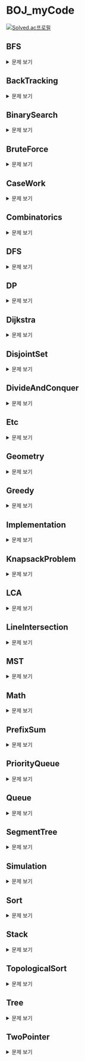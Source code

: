 # BOJ_myCode  
[![Solved.ac프로필](http://mazassumnida.wtf/api/v2/generate_badge?boj=7dudtj)](https://solved.ac/7dudtj)

## BFS
<details>
<summary>
문제 보기
</summary>
<div markdown="1">
  
1260_DFS와 BFS.java
  
1260_DFS와 BFS.py
  
1325_효율적인 해킹.java
  
1325_효율적인 해킹.py
  
1600_말이 되고픈 원숭이.java

1697_숨바꼭질.java
  
1939_중량제한.java

1981_배열에서 이동.java
  
2146_다리 만들기.java
  
2151_거울 설치.java
  
2178_미로 탐색.java
  
2206_벽 부수고 이동하기.java
  
2606_바이러스.java  
  
2606_바이러스.py
  
2638_치즈.java
  
3055_탈출.java
  
4803_트리.java
  
7562_나이트의 이동.java
  
7569_토마토.java
  
7576_토마토.java
  
11724_연결 요소의 개수.java
  
14502_연구소.java
  
16953_A → B.java
   
22352_항체 인식.java
  
24542_튜터-튜티 관계의 수.java
  
24545_Y.java

25919_Lost Edge.java
  
27211_도넛 행성.java
</div>
</details>

## BackTracking
<details>
<summary>
문제 보기
</summary>
<div markdown="1">
  
1182_부분수열의 합.java
  
1759_암호 만들기.java
  
1799_비숍.java
  
1987_알파벳.java

2239_스도쿠.java

2580_스도쿠.java

2661_좋은수열.java

6603_로또.java

9663_N-Queen.java
  
12100_2048 (Easy).java
  
14888_연산자 끼워넣기.java
  
14889_스타트와 링크.java

15649_N과 M (1).java

15650_N과 M (2).java
  
15651_N과 M (3).java

15652_N과 M (4).java

15654_N과 M (5).java

15657_N과 M (8).java

15686_치킨 배달.java
  
17135_캐슬 디펜스.java
</div>
</details>

## BinarySearch
<details>
<summary>
문제 보기
</summary>
<div markdown="1">
  
1300_K번째 수.java
  
1654_랜선 자르기.java

1764_듣보잡.java
  
1920_수 찾기.java
  
1920_수 찾기.py
  
1939_중량제한.java

1981_배열에서 이동.java

2110_공유기 설치.java

2143_두 배열의 합.java
  
2343_기타 레슨.java

2467_용액.java

2470_두 용액.java

2473_세 용액.java
  
2512_예산.java

2805_나무 자르기.java
</div>
</details>

## BruteForce
<details>
<summary>
문제 보기
</summary>
<div markdown="1">
  
1018_체스판 다시 칠하기.java
  
1182_부분수열의 합.java

1436_영화감독 숌.java
  
1535_안녕.java

1759_암호 만들기.java
  
2231_분해합.java

2309_일곱 난쟁이.java
  
2309_일곱 난쟁이.py
  
2501_약수 구하기.py
  
2502_떡 먹는 호랑이.java
  
2798_블랙잭.java

9663_N-Queen.java
  
10211_Maximum Subarray.java
  
12100_2048 (Easy).java

14500_테트로미노.java
  
14888_연산자 끼워넣기.java
  
14889_스타트와 링크.java

15686_치킨 배달.java
  
17626_Four Squares.java
  
22351_수학은 체육과목 입니다 3.java
  
24725_엠비티아이.java
</div>
</details>

## CaseWork
<details>
<summary>
문제 보기
</summary>
<div markdown="1">
  
13698_Hawk eyes.java
  
15873_공백 없는 A+B.java
  
17387_선분 교차 2.java
</div>
</details>

## Combinatorics
<details>
<summary>
문제 보기
</summary>
<div markdown="1">
  
1010_다리 놓기.java

1256_사전.java

2407_조합.java
  
3049_다각형의 대각선.java

6603_로또.java
  
10972_다음 순열.java
  
10973_이전 순열.java

11050_이항 계수 1.java

11051_이항 계수 2.java

15686_치킨 배달.java
  
16395_파스칼의 삼각형.java
  
17135_캐슬 디펜스.java
</div>
</details>

## DFS
<details>
<summary>
문제 보기
</summary>
<div markdown="1">
  
1012_유기농 배추.java

1167_트리의 지름.java

1260_DFS와 BFS.java
  
1260_DFS와 BFS.py
  
1520_내리막 길.java
  
1926_그림.java

1967_트리의 지름.java

1987_알파벳.java

2250_트리의 높이와 너비.java

2573_빙산.java

2583_영역 구하기.java

2606_바이러스.java
  
2606_바이러스.py

2644_촌수계산.java

2667_단지번호붙이기.java
  
2667_단지번호붙이기.py

4963_섬의 개수.java

10026_적록색약.java

11725_트리의 부모 찾기.java
  
16946_벽 부수고 이동하기 4.java
</div>
</details>

## DP
<details>
<summary>
문제 보기
</summary>
<div markdown="1">
  
1003_피보나치 함수.java
  
1005_ACM Craft.java
  
1149_RGB거리.java

1256_사전.java
  
1309_동물원.java

1463_1로 만들기.java
  
1463_1로 만들기.py
  
1495_기타리스트.java
  
1516_게임 개발.java
  
1520_내리막 길.java
  
1535_안녕.java
  
1660_캡틴 이다솜.java
  
1699_제곱수의 합.java
  
1788_피보나치 수의 확장.java
  
1793_타일링.java
  
1890_점프.java
  
1904_01타일.java
  
1912_연속합.
  
1915_가장 큰 정사각형.java

1932_정수 삼각형.java

1937_욕심쟁이 판다.java
  
1958_LCS 3.java
  
1965_상자넣기.java
  
2056_작업.java
  
2156_포도주 시식.java

2193_이친수.java

2293_동전 1.java
  
2294_동전 2.java
  
2302_극장 좌석.java

2342_Dance Dance Revolution.java
  
2410_2의 멱수의 합.java
  
2491_수열.java
  
2502_떡 먹는 호랑이.java

2579_계단 오르기.java
  
2611_자동차경주.java
  
2629_양팔저울.java
  
2670_연속부분최대곱.java

2748_피보나치 수 2.java
  
2748_피보나치 수 2.py
  
2775_부녀회장이 될테야.java
  
2839_설탕 배달.py
  
4883_삼각 그래프.java
  
5582_공통 부분 문자열.java
  
7579_앱.java
  
8394_악수.java
  
9084_동전.java
  
9184_신나는 함수 실행.java
  
9251_LCS.java
  
9252_LCS 2.java
  
9461_파도반 수열.java
  
9465_스티커.java

9507_Generations of Tribbles.cpp

9625_BABBA.java
  
9657_돌 게임 3.java
  
9658_돌 게임 4.java
  
10164_격자상의 경로.java
  
10211_Maximum Subarray.java
  
10217_KCM Travel.java
  
10826_피보나치 수 4.java
  
10844_쉬운 계단 수.java

10870_피보나치 수 5.java
  
11048_이동하기.java

11051_이항 계수 2.java
  
11052_카드 구매하기.java
  
11053_가장 긴 증가하는 부분 수열.java
  
11053_가장 긴 증가하는 부분 수열.py
  
11054_가장 긴 바이토닉 부분 수열.java
  
11055_가장 큰 증가 부분 수열.java
  
11057_오르막 수.java
  
11060_점프 점프.java

11066_파일 합치기.java
  
11660_구간 합 구하기 5.java
  
11722_가장 긴 감소하는 부분 수열.java
  
11726_2xn 타일링.java
  
11727_2xn 타일링 2.java
  
12026_BOJ 거리.java
  
12849_본대 산책.java
  
12852_1로 만들기 2.java
  
12865_평범한 배낭.java
  
12920_평범한 배낭 2.java

13301_타일 장식물.java
  
13699_점화식.java
  
14494_다이나믹이 뭐예요?.java
  
14495_피보나치 비스무리한 수열.java
  
14501_퇴사.java
  
14567_선수과목 (Prerequisite).java
  
14916_거스름돈.java
  
15624_피보나치 수 7.java
  
15988_1, 2, 3 더하기 3.java
  
15990_1, 2, 3 더하기 5.java
  
16395_파스칼의 삼각형.java

17404_RGB거리 2.java
  
17626_Four Squares.java
  
18353_병사 배치하기.java
  
22983_조각 체스판.java
  
23029_시식 코너는 나의 것.java
  
27210_신을 모시는 사당.java
  
27212_미팅.java
</div>
</details>

## Dijkstra
<details>
<summary>
문제 보기
</summary>
<div markdown="1">
  
1162_도로포장.java
  
1238_파티.java
  
1261_알고스팟.java
  
1446_지름길.java
  
1504_특정한 최단 경로.java
  
1753_최단경로.java

1916_최소비용 구하기.java
  
2151_거울 설치.java

2211_네트워크 복구.java

4485_녹색 옷 입은 애가 젤다지?.java

5972_택배 배송.java

9370_미확인 도착지.java
  
10217_KCM Travel.java

10282_해킹.java
  
11779_최소비용 구하기 2.java
  
16681_등산.java

18352_특정 거리의 도시 찾기.java
</div>
</details>

## DisjointSet
<details>
<summary>
문제 보기
</summary>
<div markdown="1">
  
1043_거짓말.java
  
1717_집합의 표현.java
  
1976_여행 가자.java
  
2162_선분 그룹.java
  
4803_트리.java
  
16562_친구비.java
  
20040_사이클 게임.java
</div>
</details>

## DivideAndConquer
<details>
<summary>
문제 보기
</summary>
<div markdown="1">
  
1074_Z.java
  
1780_종이의 개수.java
  
1992_쿼드트리.java
  
2263_트리의 순회.java
  
2447_별 찍기 - 10.java
  
2448_별 찍기 - 11.java
  
2630_색종이 만들기.java
  
10830_행렬 제곱.java
</div>
</details>

## Etc
<details>
<summary>
문제 보기
</summary>
<div markdown="1">
  
1237_정ㅋ벅ㅋ.py

1264_모음의 개수.cpp

2555_생일 출력하기.py

4999_아!.java

5586_JOI와 IOI.java

5704_팬그램.cpp
  
5875_오타.java

7287_등록.py

9999_구구.txt

10699_오늘 날짜.py

10718_We love kriii.txt

10815_숫자 카드.java

10816_숫자 카드 2.java

10874_이교수님의 시험.py

10943_랜덤 게임~.txt

10948_Daily 로또.cpp

11506_占쏙옙.txt

11655_ROT13.java

11945_뜨거운 붕어빵.cpp

12096_.txt

13163_닉네임에 갓 붙이기.py

14405_피카츄.py

14645_와이버스 부릉부릉.txt

15641_.txt

15802_타노스.txt

15913_가위 바위 보 999.txt

16076_휴식이 필요해.py

16170_오늘의 날짜는?.txt

17202_핸드폰 번호 궁합.java

17295_엔드게임 스포일러.txt
  
23306_binary는 호남선.java
  
24553_팰린드롬 게임.java
  
24727_인지융~.java
  
24905_24905번 문제.txt
</div>
</details>

## Geometry
<details>
<summary>
문제 보기
</summary>
<div markdown="1">
  
1002_터렛.java
  
1085_직사각형에서 탈출.py
  
1297_TV 크기.java
  
1485_정사각형.java
  
2162_선분 그룹.java
  
2166_다각형의 면적.java
  
2477_참외밭.java
  
3009_네 번째 점.java
  
3053_택시 기하학.java
  
4153_직각삼각형.java
  
6439_교차.java
  
10569_다면체.java

12781_PIZZA ALVOLOC.java
  
14681_사분면 고르기.java
  
16486_운동장 한 바퀴.java
  
17386_선분 교차 2.java
  
17387_선분 교차 2.java
</div>
</details>

## Greedy
<details>
<summary>
문제 보기
</summary>
<div markdown="1">
  
1026_보물.cpp
  
1202_보석 도둑.java
  
1339_단어 수학.java
  
1715_카드 정렬하기.java
  
1781_컵라면.java
  
1931_회의실 배정.java
  
1946_신입 사원.java
  
2109_순회강연.java
  
2212_센서.java
  
2217_로프.java
  
2457_공주님의 정원.java
  
2812_크게 만들기.java
  
2839_설탕 배달.py
  
4796_캠핑.java
  
11047_동전 0.java
  
11399_ATM.py
  
13904_과제.java
  
14916_거스름돈.java
  
15903_카드 합체 놀이.java
  
15904_UCPC는 무엇의 약자일까?.py
  
16953_A → B.java
  
20117_호반우 상인의 이상한 품질 계산법.java
  
23028_5학년은 다니기 싫어요.java
  
23305_수강변경.java

25918_북극곰은 괄호를 찢어.java
</div>
</details>

## Implementation
<details>
<summary>
문제 보기
</summary>
<div markdown="1">
  
1000_A+B.java
  
1000_A+B.py

1000_A+B.cpp
  
1100_하얀 칸.py

1110_더하기 사이클.py

1152_단어의 개수.py

1157_단어 공부.cpp

1193_분수찾기.py

1284_집 주소.java

1316_그룹 단어 체커.cpp

1547_공.java

1748_수 이어 쓰기 1.java

1924_2007년.py
  
2002_추월.java

2010_플러그.py

2174_로봇 시뮬레이션.java
  
2438_별 찍기 - 1.java

2438_별 찍기 - 1.py

2439_별 찍기 - 2.py

2440_별 찍기 - 3.py

2441_별 찍기 - 4.py

2442_별 찍기 - 5.py

2443_별 찍기 - 6.py

2444_별 찍기 - 7.py

2445_별 찍기 - 8.py

2446_별 찍기 - 9.py

2448_별 찍기 - 11.java

2455_지능형 기차.py
  
2477_참외밭.java

2490_윷놀이.cpp

2522_별 찍기 - 12.py

2523_별 찍기 - 13.cpp

2556_별 찍기 - 14.cpp

2557_Hello World.cpp .java .py

2562_최댓값.py

2566_최댓값.java

2576_홀수.py
  
2638_치즈.java

2675_문자열 반복.py

2711_오타맨 고창영.cpp

2741_N 찍기.py

2742_기찍 N.py

2743_단어 길이 재기.py

2744_대소문자 바꾸기.cpp

2754_학점계산.cpp

2755_이번학기 평점은 몇점?.cpp
  
2775_부녀회장이 될테야.java

2789_유학 금지.cpp

2857_FBI.cpp

2902_KMP는 왜 KMP일까?.py

2908_상수.py

2920_음계.py

2941_크로아티아 알파벳.py

2947_나무 조각.cpp

2953_나는 요리사다.py

2966_찍기.cpp

3009_네 번째 점.java

3047_ABC.py

3058_짝수를 찾아라.cpp
  
3111_검열.java

3190_뱀.java

4493_가위 바위 보?.cpp

4673_셀프 넘버.py

5217_쌍의 합.cpp

5337_웰컴.py

5338_마이크로소프트 로고.py

5339_콜센터.py
  
5430_AC.java

5554_심부름 가는 길.py

5575_타임 카드.cpp

5597_과제 안 내신 분..?.py

5622_다이얼.py

7567_그릇.py

7568_덩치.java

8958_OX퀴즈.py

9095_1, 2, 3 더하기.py

9316_Hello Judge.py

9498_시험 성적.py

9653_스타워즈 로고.py

9654_나부 함대 데이터.py
  
9933_민균이의 비밀번호.java

10101_삼각형 외우기.cpp
  
10102_개표.cpp

10170_NFC West vs North.py

10171_고양이.py

10172_개.py

10757_큰 수 A+B.cpp

10797_10부제.py

10807_개수 세기.cpp

10808_알파벳 개수.py

10809_알파벳 찾기.py

10817_세 수.py

10871_X보다 작은 수.py

10886_0 = not cute / 1 = cute.cpp

10926_??!.py

10950_A+B - 3.py

10951_A+B - 4.cpp

10952_A+B - 5.py

10953_A+B - 6.py

10987_모음의 개수.cpp
  
10988_팰린드롬인지 확인하기.java

10988_팰린드롬인지 확인하기.py

10990_별 찍기 - 15.cpp

11365_!밀비 급일.py

11654_아스키 코드.py

11718_그대로 출력하기.cpp

11719_그대로 출력하기 2.cpp

11721_열 개씩 끊어 출력하기.py

11723_집합.java

11942_고려대는 사랑입니다.py
  
12100_2048 (Easy).java

13419_탕수육.py
  
13698_Hawk eyes.java

13752_히스토그램.cpp

14499_주사위 굴리기.java

14500_테트로미노.java
  
14503_로봇 청소기.java

14581_팬들에게 둘러싸인 홍준.cpp

14681_사분면 고르기.java
  
14890_경사로.java

15680_연세대학교.cpp
  
15685_드래곤 커브.java

15686_치킨 배달.java

15733_나는 누구인가.txt

15890_전국 대학생 프로그래밍 대회 동아리 연합 여름 대회 2018.py

15962_새로운 시작.py

15963_CASIO.cpp

16674_2018년을 되돌아보며.cpp
  
17135_캐슬 디펜스.java
  
17140_이차원 배열과 연산.java

17201_자석 체인.java

17204_죽음의 게임.java

17363_우유가 넘어지면?.java

17388_와글와글 숭고한.java
  
17608_막대기.java
  
17608_막대기.py
  
21608_상어 초등학교.java
  
21866_추첨을 통해 커피를 받자.java
  
21867_Java Bitecode.java
  
22351_수학은 체육과목 입니다 3.java
  
23027_1번 문제의 상태가...?.java
  
23080_스키테일 암호.java
  
23303_이 문제는 D2 입니다..java

23305_수강변경.java
  
23309_철도 공사.java
  
24544_카카오뷰 큐레이팅 효용성 분석.java
  
24724_현대모비스와 함께하는 부품 관리.java
  
24725_엠비티아이.java
  
24883_자동완성.java
  
24883_자동완성.py
  
24900_한별 찍기.txt

25919_연세여 사랑한다.java
</div>
</details>

## KnapsackProblem
<details>
<summary>
문제 보기
</summary>
<div markdown="1">
  
1535_안녕.java
  
2629_양팔저울.java
  
7579_앱.java
  
9084_동전.java
  
12865_평범한 배낭.java
  
12920_평범한 배낭 2.java
</div>
</details>

## LCA
<details>
<summary>
문제 보기
</summary>
<div markdown="1">
  
1761_정점들의 거리.java
  
3176_도로 네트워크.java
  
3584_가장 가까운 공통 조상.java
  
8012_한동이는 영업사원!.java
  
11437_LCA.java
  
11438_LCA 2.java
  
11812_K진 트리.java
  
13511_트리와 쿼리 2.java
  
15480_LCA와 쿼리.java
</div>
</details>

## LineIntersection
<details>
<summary>
문제 보기
</summary>
<div markdown="1">
  
2162_선분 그룹.java
  
6439_교차.java
  
12781_PIZZA ALVOLOC.java
  
17386_선분 교차 1.java
  
17387_선분 교차 2.java
</div>
</details>

## MST
<details>
<summary>
문제 보기
</summary>
<div markdown="1">
  
1197_최소 스패닝 트리.java
  
1368_물대기.java

1414_불우이웃돕기.java

1647_도시 분할 계획.java

1774_우주신과의 교감.java

1922_네트워크 연결.java

2887_행성 터널.java

4386_별자리 만들기.java

6497_전력난.java
  
10423_전기가 부족해.java
  
13418_학교 탐방하기.java

14621_나만 안되는 연애.java

16398_행성 연결.java
</div>
</details>

## Math
<details>
<summary>
문제 보기
</summary>
<div markdown="1">
  
1000_A+B.java
  
1000_A+B.py

1000_A+B.cpp

1001_A-B.py
  
1002_터렛.java

1008_AdivB.py

1011_Fly me to the Alpha Centauri.java

1016_제곱 ㄴㄴ 수.java

1085_직사각형에서 탈출.py

1094_막대기.py

1212_8진수 2진수.java

1271_엄청난 부자.java
  
1297_TV 크기.java

1330_두 수 비교하기.cpp

1476_날짜 계산.py

1546_평균.py

1550_16진수.py

1629_곱셈.java
  
1699_제곱수의 합.java

1712_손익분기점.java
  
1788_피보나치 수의 확장.java

1929_소수 구하기.java

1934_최소공배수.py

1977_완전제곱수.py

1978_소수 찾기.py

2163_초콜릿 자르기.py

2292_벌집.java

2475_검증수.py

2476_주사위 게임.cpp
  
2501_약수 구하기.py
  
2502_떡 먹는 호랑이.java

2530_인공지능 시계.cpp

2558_A+B - 2.py

2577_숫자의 개수.py

2588_곱셈.py

2609_최대공약수와 최소공배수.py

2702_초6 수학.cpp

2739_구구단.py

2745_진법 변환.java

2747_피보나치 수.py
  
2748_피보나치 수 2.java
  
2748_피보나치 수 2.py

2753_윤년.py
  
2775_부녀회장이 될테야.java

2839_설탕 배달.py

2845_파티가 끝나고 난 뒤.cpp

2869_달팽이는 올라가고 싶다.java

2884_알람 시계.java

2914_저작권.cpp

2935_소음.java

2959_거북이.java

2965_캥거루 세마리.py

3003_킹, 퀸, 룩, 비숍, 나이트, 폰.py

3046_R2.py
  
3049_다각형의 대각선.java

3052_나머지.java
  
3053_택시 기하학.java

4153_직각삼각형.cpp

4344_평균은 넘겠지.java
  
4375_1.java

4504_배수 찾기.cpp

4766_일반 화학 실험.cpp
  
4796_캠핑.java

4880_다음수.cpp

5032_탄산 음료.cpp

5063_TGN.cpp

5361_전투 드로이드 가격.py

5522_카드 게임.py

5532_방학 숙제.cpp

5543_상근날드.py

5565_영수증.py

5596_시험 점수.cpp

5613_계산기 프로그램.cpp

5717_상근이의 친구들.cpp

5988_홀수일까 짝수일까.cpp

6322_직각 삼각형의 두 변.cpp

6359_만취한 상범.cpp

6603_로또.java

8393_합.py
  
8394_악수.java

9546_3000번 버스.cpp
  
9655_돌 게임.java
  
9656_돌 게임 2.java

9713_Sum of Odd Sequence.java

10039_평균 점수.py
  
10164_격자상의 경로.java

10250_ACM 호텔.cpp

10430_나머지.py

10569_다면체.java

10707_수도요금.py

10818_최소, 최대.py

10833_사과.java

10869_사칙연산.py

10872_팩토리얼.py
  
10972_다음 순열.java
  
10973_이전 순열.java

10998_AxB.py

11006_남욱이의 닭장.cpp

11021_A+B - 7.py

11022_A+B - 8.py

11109_괴짜 교수.cpp

11320_삼각 무늬 - 1.cpp

11720_숫자의 합.py
  
11812_K진 트리.java

11816_8진수, 10진수, 16진수.java
  
12920_평범한 배낭 2.java
  
13458_시험 감독.java

14918_더하기.cpp

15353_큰 수 A+B (2).java

15552_빠른 A+B.py

15596_정수 N개의 합.java
  
15624_피보나치 수 7.java

15633_Fan Death.py

15667_2018 연세대학교 프로그래밍 경진대회.py

15727_조별과제를 하려는데 조장이 사라졌다.py
  
15873_공백 없는 A+B.java

15894_수학은 체육과목입니다.py

16394_홍익대학교.cpp
  
16395_파스칼의 삼각형.java

16430_제리와 톰.cpp
  
16486_운동장 한 바퀴.java

16673_고려대학교에는 공식 와인이 있다.cpp

17072_아스키 아트.cpp

17203_∑|ΔEasyMAX|.java

17362_수학은 체육과목 입니다 2.java
  
22984_반짝반짝 2.java
  
23037_5의 수난.java
  
24544_카카오뷰 큐레이팅 효용성 분석.java
  
24552_올바른 괄호.java
  
24723_녹색거탑.java
  
24726_미적분학 입문하기 2.java

25921_건너 아는 사이.java
</div>
</details>

## PrefixSum
<details>
<summary>
문제 보기
</summary>
<div markdown="1">
  
2143_두 배열의 합.java
  
2559_수열.java
  
2851_슈퍼 마리오.java
  
3020_개똥벌레.java
  
5875_오타.java
  
10211_Maximum Subarray.java
  
11660_구간 합 구하기 5.java
  
17203_EasyMAX.java
  
24552_올바른 괄호.java
  
27210_신을 모시는 사당.java
</div>
</details>

## PriorityQueue
<details>
<summary>
문제 보기
</summary>
<div markdown="1">
  
1202_보석 도둑.java
  
1655_가운데를 말해요.java
  
1715_카드 정렬하기.java
  
1766_문제집.java

1781_컵라면.java
  
1927_최소 힙.java

2075_N번째 큰 수.java

2109_순회강연.java

11279_최대 힙.java

11286_절댓값 힙.java
  
13904_과제.java

15903_카드 합체 놀이.java
</div>
</details>

## Queue
<details>
<summary>
문제 보기
</summary>
<div markdown="1">
  
1158_요세푸스 문제.java
  
1158_요세푸스 문제.py

1966_프린터 큐.java
  
2164_카드2.java
  
3111_검열.java

3190_뱀.java
  
5430_AC.java

10845_큐.java

10866_덱.java

11003_최솟값 찾기.java

11866_요세푸스 문제 0.java
  
18258_큐 2.java
</div>
</details>

## SegmentTree
<details>
<summary>
문제 보기
</summary>
<div markdown="1">

1275_커피숍2.java

2042_구간 합 구하기.java

2268_수들의 합 7.java
</div>
</details>

## Simulation
<details>
<summary>
문제 보기
</summary>
<div markdown="1">

1547_공.java
  
1966_프린터 큐.java
  
2174_로봇 시뮬레이션.java
  
2638_치즈.java
  
2947_나무 조각.cpp
  
3190_뱀.java

6359_만취한 상범.cpp
  
12100_2048 (Easy).java
  
13419_탕수육.py
  
13698_Hawk eyes.java
  
14499_주사위 굴리기.java
  
14503_로봇 청소기.java
  
15685_드래곤 커브.java
  
17135_캐슬 디펜스.java
  
17140_이차원 배열과 연산.java
  
17204_죽음의 게임.java
</div>
</details>

## Sort
<details>
<summary>
문제 보기
</summary>
<div markdown="1">
  
1026_보물.cpp

1181_단어 정렬.java
  
1202_보석 도둑.java

1427_소트인사이드.py

1931_회의실 배정.java

2108_통계학.java

2109_순회강연.java

2170_선 긋기.java
  
2212_센서.java

2217_로프.java
  
2309_일곱 난쟁이.py
  
2457_공주님의 정원.java
  
2750_수 정렬하기.py

2751_수 정렬하기 2.java

2752_세수정렬.cpp

2887_행성 터널.java
  
3020_개똥벌레.java

10814_나이순 정렬.java

10989_수 정렬하기 3.java

11399_ATM.py

11650_좌표 정렬하기.java

11651_좌표 정렬하기 2.java

11557_Yangjojang of The Year.java
  
11557_Yangjojang of The Year.py
  
13904_과제.java
  
17140_이차원 배열과 연산.java
  
18870_좌표 압축.cpp
  
18870_좌표 압축.java
  
20117_호반우 상인의 이상한 품질 계산법.java
</div>
</details>

## Stack
<details>
<summary>
문제 보기
</summary>
<div markdown="1">
  
1259_팰린드롬수.java
  
1725_히스토그램.java

1874_스택 수열.java

1918_후위 표기식.java

2493_탑.java

2812_크게 만들기.java

3015_오아시스 재결합.java
  
3111_검열.java
  
6198_옥상 정원 꾸미기.java

9012_괄호.java
  
9012_괄호.py
  
9935_문자열 폭발.java

10773_제로.java

10799_쇠막대기.java

10828_스택.java
  
17608_막대기.java
  
17608_막대기.py
  
23304_아카라카.java
</div>
</details>

## TopologicalSort
<details>
<summary>
문제 보기
</summary>
<div markdown="1">
  
1005_ACM Craft.java
  
1516_게임 개발.java
  
1766_문제집.java
  
1948_임계경로.java
  
2056_작업.java
  
2252_줄 세우기.java
  
2611_자동차경주.java
  
2623_음악프로그램.java
  
2637_장난감조립.java
  
3665_최종 순위.java
  
9470_Strahler 순서.java

14567_선수과목 (Prerequisite).java
</div>
</details>

## Tree
<details>
<summary>
문제 보기
</summary>
<div markdown="1">

1068_트리.java
  
1761_정점들의 거리.java

1991_트리 순회.java

2250_트리의 높이와 너비.java

2263_트리의 순회.java
  
3176_도로 네트워크.java
  
3584_가장 가까운 공통 조상.java
  
4803_트리.java

5639_이진 검색 트리.java
  
8012_한동이는 영업사원!.java

9934_완전 이진 트리.java
  
11437_LCA.java
  
11438_LCA 2.java

11725_트리의 부모 찾기.java
  
13511_트리와 쿼리 2.java
  
15480_LCA와 쿼리.java
  
24545_Y.java
</div>
</details>

## TwoPointer
<details>
<summary>
문제 보기
</summary>
<div markdown="1">
  
2018_수들의 합.java
  
2467_용액.java
  
2470_두 용액.java
  
2473_세 용액.java
  
2559_수열.java
</div>
</details>